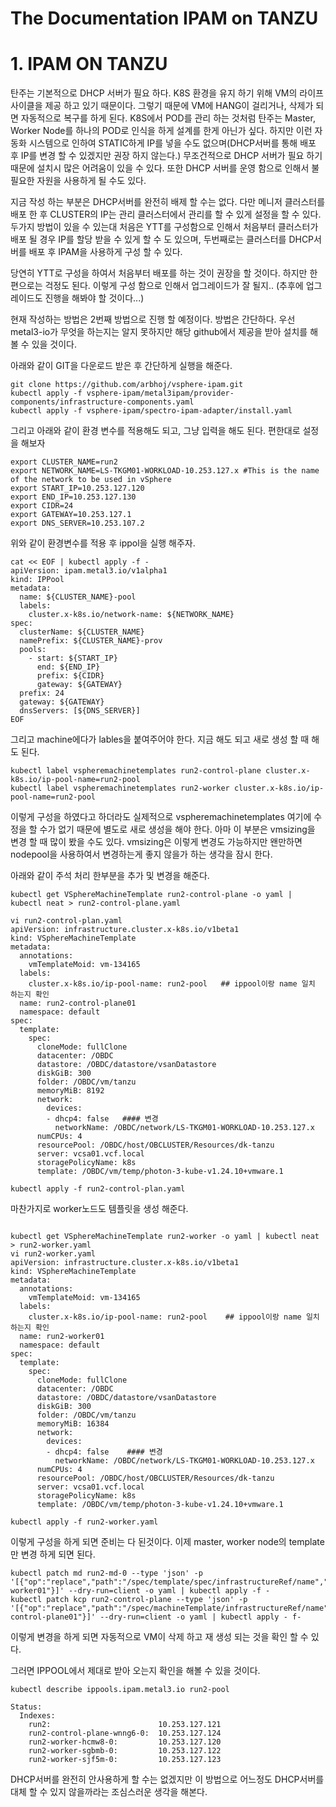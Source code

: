 # The Documentation IPAM on TANZU



# 1.  IPAM ON TANZU 
탄주는 기본적으로 DHCP 서버가 필요 하다. K8S 환경을 유지 하기 위해 VM의 라이프 사이클을 제공 하고 있기 때문이다. 그렇기 때문에 VM에 HANG이 걸리거나, 삭제가 되면 자동적으로 복구를 하게 된다. K8S에서 POD를 관리 하는 것처럼 탄주는 Master, Worker Node를 하나의 POD로 인식을 하게 설계를 한게 아닌가 싶다. 하지만 이런 자동화 시스템으로 인하여 STATIC하게 IP를 넣을 수도 없으며(DHCP서버를 통해 배포 후 IP를 변경 할 수 있겠지만 권장 하지 않는다.) 무조건적으로 DHCP 서버가 필요 하기 때문에 설치시 많은 어려움이 있을 수 있다. 또한 DHCP 서버를 운영 함으로 인해서 불필요한 자원을 사용하게 될 수도 있다. 

지금 작성 하는 부분은 DHCP서버를 완전히 배제 할 수는 없다. 다만 메니저 클러스터를 배포 한 후 CLUSTER의 IP는 관리 클러스터에서 관리를 할 수 있게 설정을 할 수 있다. 두가지 방법이 있을 수 있는대 처음은 YTT를 구성함으로 인해서 처음부터 클러스터가 배포 될 경우 IP를 할당 받을 수 있게 할 수 도 있으며, 두번째로는 클러스터를 DHCP서버를 배포 후 IPAM을 사용하게 구성 할 수 있다. 

당연히 YTT로 구성을 하여서 처음부터 배포를 하는 것이 권장을 할 것이다. 하지만 한편으로는 걱정도 된다. 이렇게 구성 함으로 인해서 업그레이드가 잘 될지.. (추후에 업그레이드도 진행을 해봐야 할 것이다...)

현재 작성하는 방법은 2번째 방법으로 진행 할 예정이다. 
방법은 간단하다. 우선 metal3-io가 무엇을 하는지는 알지 못하지만 해당 github에서 제공을 받아 설치를 해볼 수 있을 것이다.

아래와 같이 GIT을 다운로드 받은 후 간단하게 실행을 해준다.

```shell
git clone https://github.com/arbhoj/vsphere-ipam.git
kubectl apply -f vsphere-ipam/metal3ipam/provider-components/infrastructure-components.yaml
kubectl apply -f vsphere-ipam/spectro-ipam-adapter/install.yaml
```

그리고 아래와 같이 환경 변수를 적용해도 되고, 그냥 입력을 해도 된다. 편한대로 설정을 해보자
```shell
export CLUSTER_NAME=run2
export NETWORK_NAME=LS-TKGM01-WORKLOAD-10.253.127.x #This is the name of the network to be used in vSphere
export START_IP=10.253.127.120
export END_IP=10.253.127.130
export CIDR=24
export GATEWAY=10.253.127.1
export DNS_SERVER=10.253.107.2
```

위와 같이 환경변수를 적용 후 ippol을 실행 해주자.

```shell
cat << EOF | kubectl apply -f -
apiVersion: ipam.metal3.io/v1alpha1
kind: IPPool
metadata:
  name: ${CLUSTER_NAME}-pool
  labels:
    cluster.x-k8s.io/network-name: ${NETWORK_NAME}
spec:
  clusterName: ${CLUSTER_NAME}
  namePrefix: ${CLUSTER_NAME}-prov
  pools:
    - start: ${START_IP}
      end: ${END_IP}
      prefix: ${CIDR}
      gateway: ${GATEWAY}
  prefix: 24
  gateway: ${GATEWAY}
  dnsServers: [${DNS_SERVER}]
EOF
```

그리고 machine에다가 lables을 붙여주어야 한다. 지금 해도 되고 새로 생성 할 때 해도 된다.
```shell
kubectl label vspheremachinetemplates run2-control-plane cluster.x-k8s.io/ip-pool-name=run2-pool
kubectl label vspheremachinetemplates run2-worker cluster.x-k8s.io/ip-pool-name=run2-pool
```

이렇게 구성을 하였다고 하더라도 실제적으로 vspheremachinetemplates 여기에 수정을 할 수가 없기 때문에 별도로 새로 생성을 해야 한다. 아마 이 부분은 vmsizing을 변경 할 때 많이 봤을 수도 있다. vmsizing은 이렇게 변경도 가능하지만 왠만하면 nodepool을 사용하여서 변경하는게 좋지 않을가 하는 생각을 잠시 한다.

아래와 같이 주석 처리 한부분을 추가 및 변경을 해준다.
```shell
kubectl get VSphereMachineTemplate run2-control-plane -o yaml | kubectl neat > run2-control-plane.yaml

vi run2-control-plan.yaml
apiVersion: infrastructure.cluster.x-k8s.io/v1beta1
kind: VSphereMachineTemplate
metadata:
  annotations:
    vmTemplateMoid: vm-134165
  labels:
    cluster.x-k8s.io/ip-pool-name: run2-pool   ## ippool이랑 name 일치 하는지 확인
  name: run2-control-plane01
  namespace: default
spec:
  template:
    spec:
      cloneMode: fullClone
      datacenter: /OBDC
      datastore: /OBDC/datastore/vsanDatastore
      diskGiB: 300
      folder: /OBDC/vm/tanzu
      memoryMiB: 8192
      network:
        devices:
        - dhcp4: false   #### 변경
          networkName: /OBDC/network/LS-TKGM01-WORKLOAD-10.253.127.x
      numCPUs: 4
      resourcePool: /OBDC/host/OBCLUSTER/Resources/dk-tanzu
      server: vcsa01.vcf.local
      storagePolicyName: k8s
      template: /OBDC/vm/temp/photon-3-kube-v1.24.10+vmware.1

kubectl apply -f run2-control-plan.yaml
```

마찬가지로 worker노드도 템플릿을 생성 해준다.
```shell

kubectl get VSphereMachineTemplate run2-worker -o yaml | kubectl neat > run2-worker.yaml
vi run2-worker.yaml
apiVersion: infrastructure.cluster.x-k8s.io/v1beta1
kind: VSphereMachineTemplate
metadata:
  annotations:
    vmTemplateMoid: vm-134165
  labels:
    cluster.x-k8s.io/ip-pool-name: run2-pool    ## ippool이랑 name 일치 하는지 확인
  name: run2-worker01
  namespace: default
spec:
  template:
    spec:
      cloneMode: fullClone
      datacenter: /OBDC
      datastore: /OBDC/datastore/vsanDatastore
      diskGiB: 300
      folder: /OBDC/vm/tanzu
      memoryMiB: 16384
      network:
        devices:
        - dhcp4: false    #### 변경
          networkName: /OBDC/network/LS-TKGM01-WORKLOAD-10.253.127.x
      numCPUs: 4
      resourcePool: /OBDC/host/OBCLUSTER/Resources/dk-tanzu
      server: vcsa01.vcf.local
      storagePolicyName: k8s
      template: /OBDC/vm/temp/photon-3-kube-v1.24.10+vmware.1

kubectl apply -f run2-worker.yaml
```

이렇게 구성을 하게 되면 준비는 다 된것이다. 이제 master, worker node의 template만 변경 하게 되면 된다.
```sheel
kubectl patch md run2-md-0 --type 'json' -p '[{"op":"replace","path":"/spec/template/spec/infrastructureRef/name","value":"run2-worker01"}]' --dry-run=client -o yaml | kubectl apply -f -
kubectl patch kcp run2-control-plane --type 'json' -p '[{"op":"replace","path":"/spec/machineTemplate/infrastructureRef/name","value":"run2-control-plane01"}]' --dry-run=client -o yaml | kubectl apply - f-
```

이렇게 변경을 하게 되면 자동적으로 VM이 삭제 하고 재 생성 되는 것을 확인 할 수 있다.

그러면 IPPOOL에서 제대로 받아 오는지 확인을 해볼 수 있을 것이다.

```shell
kubectl describe ippools.ipam.metal3.io run2-pool

Status:
  Indexes:
    run2:                        10.253.127.121
    run2-control-plane-wnng6-0:  10.253.127.124
    run2-worker-hcmw8-0:         10.253.127.120
    run2-worker-sgbmb-0:         10.253.127.122
    run2-worker-sjf5m-0:         10.253.127.123

```

DHCP서버를 완전히 안사용하게 할 수는 없겠지만 이 방법으로 어느정도 DHCP서버를 대체 할 수 있지 않을까라는 조심스러운 생각을 해본다.

